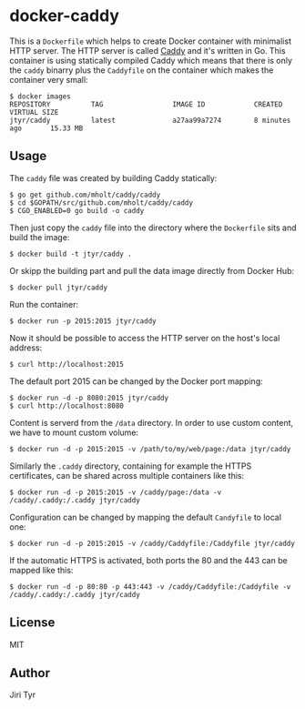 docker-caddy
============

This is a `Dockerfile` which helps to create Docker container with minimalist
HTTP server. The HTTP server is called [Caddy](https://github.com/mholt/caddy/caddy)
and it's written in Go. This container is using statically compiled Caddy which
means that there is only the `caddy` binarry plus the `Caddyfile` on the
container which makes the container very small:

```
$ docker images
REPOSITORY          TAG                 IMAGE ID            CREATED             VIRTUAL SIZE
jtyr/caddy          latest              a27aa99a7274        8 minutes ago       15.33 MB
```


Usage
-----

The `caddy` file was created by building Caddy statically:

```
$ go get github.com/mholt/caddy/caddy
$ cd $GOPATH/src/github.com/mholt/caddy/caddy
$ CGO_ENABLED=0 go build -o caddy
```

Then just copy the `caddy` file into the directory where the `Dockerfile` sits
and build the image:

```
$ docker build -t jtyr/caddy .
```

Or skipp the building part and pull the data image directly from Docker Hub:

```
$ docker pull jtyr/caddy
```

Run the container:

```
$ docker run -p 2015:2015 jtyr/caddy
```

Now it should be possible to access the HTTP server on the host's local
address:

```
$ curl http://localhost:2015
```

The default port 2015 can be changed by the Docker port mapping:

```
$ docker run -d -p 8080:2015 jtyr/caddy
$ curl http://localhost:8080
```

Content is serverd from the `/data` directory. In order to use custom content,
we have to mount custom volume:

```
$ docker run -d -p 2015:2015 -v /path/to/my/web/page:/data jtyr/caddy
```

Similarly the `.caddy` directory, containing for example the HTTPS
certificates, can be shared across multiple containers like this:

```
$ docker run -d -p 2015:2015 -v /caddy/page:/data -v /caddy/.caddy:/.caddy jtyr/caddy

```

Configuration can be changed by mapping the default `Candyfile` to local one:

```
$ docker run -d -p 2015:2015 -v /caddy/Caddyfile:/Caddyfile jtyr/caddy
```

If the automatic HTTPS is activated, both ports the 80 and the 443 can be mapped
like this:

```
$ docker run -d -p 80:80 -p 443:443 -v /caddy/Caddyfile:/Caddyfile -v /caddy/.caddy:/.caddy jtyr/caddy
```


License
-------

MIT


Author
------

Jiri Tyr
